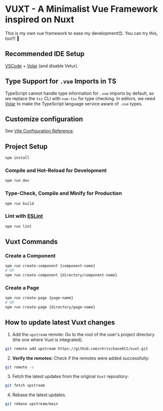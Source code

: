 # VUXT - A Minimalist Vue Framework inspired on Nuxt
This is my own vue framework to ease my development😊. You can try this, too!!! 💖

## Recommended IDE Setup

[VSCode](https://code.visualstudio.com/) + [Volar](https://marketplace.visualstudio.com/items?itemName=Vue.volar) (and disable Vetur).

## Type Support for `.vue` Imports in TS

TypeScript cannot handle type information for `.vue` imports by default, so we replace the `tsc` CLI with `vue-tsc` for type checking. In editors, we need [Volar](https://marketplace.visualstudio.com/items?itemName=Vue.volar) to make the TypeScript language service aware of `.vue` types.

## Customize configuration

See [Vite Configuration Reference](https://vite.dev/config/).

## Project Setup

```sh
npm install
```

### Compile and Hot-Reload for Development

```sh
npm run dev
```

### Type-Check, Compile and Minify for Production

```sh
npm run build
```

### Lint with [ESLint](https://eslint.org/)

```sh
npm run lint
```

## Vuxt Commands

### Create a Component

```sh
npm run create-component {component-name}
# OR
npm run create-component {directory/component-name}
```

### Create a Page

```sh
npm run create-page {page-name}
# OR
npm run create-page {directory/page-name}
```

## How to update latest Vuxt changes

1. Add the `upstream` remote: Go to the root of the user's project directory (the one where Vuxt is integrated).
```sh
git remote add upstream https://github.com/chrischase011/vuxt.git
```

2. __Verify the remotes:__ Check if the remotes were added successfully:
```sh
git remote -v
```

3. Fetch the latest updates from the original `Vuxt` repository:
```sh
git fetch upstream
```

4. Rebase the latest updates.
```sh
git rebase upstream/main
```
